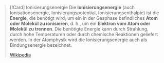 >[!Card] Ionisierungsenergie
> Die **Ionisierungsenergie** (auch Ionisationsenergie, Ionisierungspotential, Ionisierungsenthalpie) ist die **Energie**, die benötigt wird, um ein in der Gasphase befindliches **Atom oder Molekül zu ionisieren**, d. h., um ein **Elektron vom Atom oder Molekül zu trennen**. Die benötigte Energie kann durch Strahlung, durch hohe Temperaturen oder durch chemische Reaktionen geliefert werden. In der Atomphysik wird die Ionisierungsenergie auch als Bindungsenergie bezeichnet.
>
> [Wikipedia](https://de.wikipedia.org/wiki/Ionisierungsenergie)
<!--SR:!2025-07-19,8,250-->

